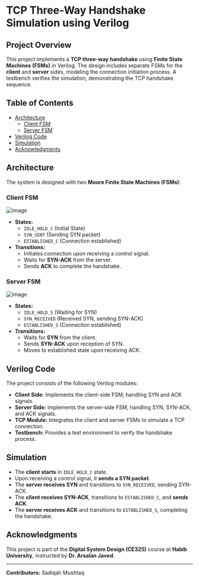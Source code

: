 # TCP Three-Way Handshake Simulation using Verilog

## Project Overview
This project implements a **TCP three-way handshake** using **Finite State Machines (FSMs)** in Verilog. The design includes separate FSMs for the **client** and **server** sides, modeling the connection initiation process. A testbench verifies the simulation, demonstrating the TCP handshake sequence.

## Table of Contents
- [Architecture](#architecture)
  - [Client FSM](#client-fsm)
  - [Server FSM](#server-fsm)
- [Verilog Code](#verilog-code)
- [Simulation](#simulation)
- [Acknowledgments](#acknowledgments)

## Architecture
The system is designed with two **Moore Finite State Machines (FSMs)**:

### Client FSM
![image](https://github.com/user-attachments/assets/63e0f59e-3007-429a-8820-7c9238a67a03)

- **States:**
  - `IDLE_HOLD_C` (Initial State)
  - `SYN_SENT` (Sending SYN packet)
  - `ESTABLISHED_C` (Connection established)
- **Transitions:**
  - Initiates connection upon receiving a control signal.
  - Waits for **SYN-ACK** from the server.
  - Sends **ACK** to complete the handshake.

### Server FSM
![image](https://github.com/user-attachments/assets/3d04e23c-986f-4c48-856b-777692efff8b)

- **States:**
  - `IDLE_HOLD_S` (Waiting for SYN)
  - `SYN_RECEIVED` (Received SYN, sending SYN-ACK)
  - `ESTABLISHED_S` (Connection established)
- **Transitions:**
  - Waits for **SYN** from the client.
  - Sends **SYN-ACK** upon reception of SYN.
  - Moves to established state upon receiving ACK.

## Verilog Code
The project consists of the following Verilog modules:
- **Client Side:** Implements the client-side FSM, handling SYN and ACK signals.
- **Server Side:** Implements the server-side FSM, handling SYN, SYN-ACK, and ACK signals.
- **TCP Module:** Integrates the client and server FSMs to simulate a TCP connection.
- **Testbench:** Provides a test environment to verify the handshake process.

## Simulation
- The **client starts** in `IDLE_HOLD_C` state.
- Upon receiving a control signal, it **sends a SYN packet**.
- The **server receives SYN** and transitions to `SYN_RECEIVED`, sending SYN-ACK.
- The **client receives SYN-ACK**, transitions to `ESTABLISHED_C`, and **sends ACK**.
- The **server receives ACK** and transitions to `ESTABLISHED_S`, completing the handshake.

## Acknowledgments
This project is part of the **Digital System Design (CE325)** course at **Habib University**, instructed by **Dr. Arsalan Javed**.

---
**Contributors:** Sadiqah Mushtaq
```
